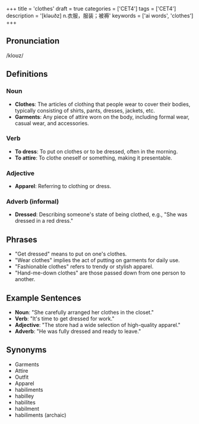 +++
title = 'clothes'
draft = true
categories = ['CET4']
tags = ['CET4']
description = '[kləuðz] n.衣服，服装；被褥'
keywords = ['ai words', 'clothes']
+++

## Pronunciation
/kloʊz/

## Definitions
### Noun
- **Clothes**: The articles of clothing that people wear to cover their bodies, typically consisting of shirts, pants, dresses, jackets, etc.
- **Garments**: Any piece of attire worn on the body, including formal wear, casual wear, and accessories.

### Verb
- **To dress**: To put on clothes or to be dressed, often in the morning.
- **To attire**: To clothe oneself or something, making it presentable.

### Adjective
- **Apparel**: Referring to clothing or dress.

### Adverb (informal)
- **Dressed**: Describing someone's state of being clothed, e.g., "She was dressed in a red dress."

## Phrases
- "Get dressed" means to put on one's clothes.
- "Wear clothes" implies the act of putting on garments for daily use.
- "Fashionable clothes" refers to trendy or stylish apparel.
- "Hand-me-down clothes" are those passed down from one person to another.

## Example Sentences
- **Noun**: "She carefully arranged her clothes in the closet."
- **Verb**: "It's time to get dressed for work."
- **Adjective**: "The store had a wide selection of high-quality apparel."
- **Adverb**: "He was fully dressed and ready to leave."

## Synonyms
- Garments
- Attire
- Outfit
- Apparel
- habiliments
- habilley
- habilites
- habilment
- habiliments (archaic)
